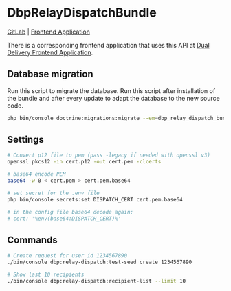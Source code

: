 # DbpRelayDispatchBundle

[GitLab](https://gitlab.tugraz.at/dbp/dual-delivery/dbp-relay-dispatch-bundle) |
[Frontend Application](https://gitlab.tugraz.at/dbp/dual-delivery/dispatch)

There is a corresponding frontend application that uses this API at
[Dual Delivery Frontend Application](https://gitlab.tugraz.at/dbp/dual-delivery/dispatch).

## Database migration

Run this script to migrate the database. Run this script after installation of the bundle and
after every update to adapt the database to the new source code.

```bash
php bin/console doctrine:migrations:migrate --em=dbp_relay_dispatch_bundle
```

## Settings

```bash
# Convert p12 file to pem (pass -legacy if needed with openssl v3)
openssl pkcs12 -in cert.p12 -out cert.pem -clcerts

# base64 encode PEM
base64 -w 0 < cert.pem > cert.pem.base64

# set secret for the .env file
php bin/console secrets:set DISPATCH_CERT cert.pem.base64

# in the config file base64 decode again:
# cert: '%env(base64:DISPATCH_CERT)%'
```

## Commands

```bash
# Create request for user id 1234567890
./bin/console dbp:relay-dispatch:test-seed create 1234567890

# Show last 10 recipients
./bin/console dbp:relay-dispatch:recipient-list --limit 10
```
